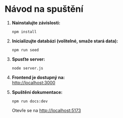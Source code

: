 # Návod na spuštění

1. **Nainstalujte závislosti:**
   ```
   npm install
   ```

2. **Inicializujte databázi (volitelné, smaže stará data):**
   ```
   npm run seed
   ```

3. **Spusťte server:**
   ```
   node server.js
   ```

4. **Frontend je dostupný na:**  
   [http://localhost:3000](http://localhost:3000)

5. **Spuštění dokumentace:**
   ```
   npm run docs:dev
   ```
   Otevře se na [http://localhost:5173](http://localhost:5173)
